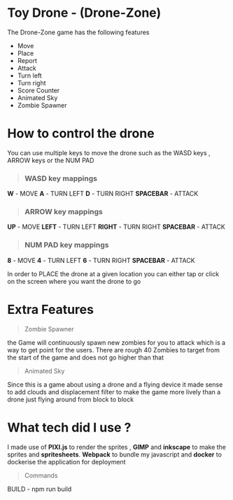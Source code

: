 # Toy Drone - (Drone-Zone) 

The Drone-Zone game has the following features 
 - Move  
 - Place
 - Report 
 - Attack 
 - Turn left  
 - Turn right
 - Score Counter
 - Animated Sky 
 - Zombie Spawner
 
 # How to control the drone 
 You can use multiple keys to move the drone such as the WASD keys  ,  ARROW keys or the NUM PAD 

>### WASD key mappings
**W** - MOVE
**A** - TURN LEFT
**D** - TURN RIGHT
**SPACEBAR** - ATTACK


>### ARROW key mappings
**UP** - MOVE
**LEFT** - TURN LEFT
**RIGHT** - TURN RIGHT
**SPACEBAR** - ATTACK


>### NUM PAD key mappings
**8** - MOVE
**4** - TURN LEFT
**6** - TURN RIGHT
**SPACEBAR** - ATTACK

In order to PLACE the drone at a given location you can either tap or click on the screen where you want the drone to go 
# Extra Features
	
> Zombie Spawner

the Game will continuously spawn new zombies for you to attack which is a way to get point for the users. There are rough 40 Zombies to target from the start of the game and does not go higher than that 

> Animated Sky 

Since this is a game about using a drone and a flying device it made sense to add clouds and displacement filter to make the game more lively than a drone just flying around from block to block  

# What tech did I use ? 
I made use of **PIXI.js** to render the sprites , **GIMP** and **inkscape** to make the sprites and **spritesheets**. **Webpack** to bundle my javascript and **docker** to dockerise the application for deployment 

> Commands 

BUILD  - npm run build 
